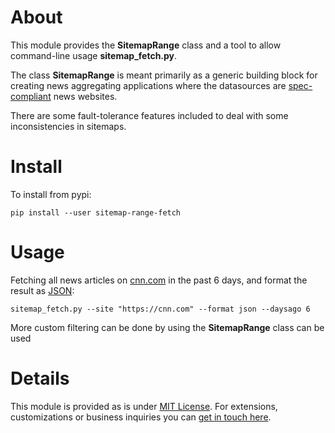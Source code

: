 About
=====

This module provides the **SitemapRange** class and a tool to allow command-line usage **sitemap_fetch.py**.

The class **SitemapRange** is meant primarily as a generic building block for creating news aggregating applications where the datasources are [spec-compliant](https://www.sitemaps.org/protocol.html) news websites.

There are some fault-tolerance features included to deal with some inconsistencies in sitemaps.

Install
=======

To install from pypi:

    pip install --user sitemap-range-fetch

Usage
=====

Fetching all news articles on [cnn.com](http://cnn.com) in the past 6 days, and format the result as [JSON](https://en.wikipedia.org/wiki/JSON):

    sitemap_fetch.py --site "https://cnn.com" --format json --daysago 6

More custom filtering can be done by using the **SitemapRange** class can be used

Details
=======

This module is provided as is under [MIT License](https://opensource.org/licenses/MIT).
For extensions, customizations or business inquiries you can [get in touch here](mailto:business@garage-coding.com).
